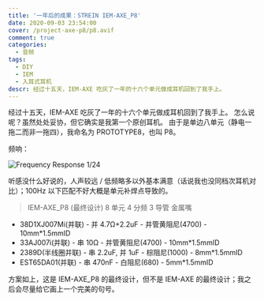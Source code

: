 ```yaml
---
title: '一年后的成果：STREIN IEM-AXE_P8'
date: 2020-09-03 23:54:00
cover: /project-axe-p8/p8.avif
comment: true
categories:
  - 音频
tags:
  - DIY
  - IEM
  - 入耳式耳机
descr: 经过十五天，IEM-AXE 吃灰了一年的十六个单元做成耳机回到了我手上。
---
```


经过十五天，IEM-AXE 吃灰了一年的十六个单元做成耳机回到了我手上。
怎么说呢？虽然处处妥协，但它确实是我第一个原创耳机。
由于是单边八单元（静电一拖二而非一拖四），我命名为 PROTOTYPE8，也叫 P8。

<!-- more -->

频响：

![Frequency Response 1/24](project-axe-p8/fr.avif)

听感没什么好说的，人声较远 / 低频略多以外基本满意（话说我也没同档次耳机对比）；100Hz 以下匹配不好大概是单元补焊点导致的。

> IEM-AXE_P8 (最终设计) 8 单元 4 分频 3 导管 金属嘴

- 38D1XJ007Mi(并联) - 并 4.7Ω+2.2uF - 并管黄阻尼(4700) - 10mm\*1.5mmID
- 33AJ007i(并联) - 串 10Ω - 并管黄阻尼(4700) - 10mm\*1.5mmID
- 2389D(半线圈并联) - 串 2.2uF, 并 1uF - 棕阻尼(1000) - 8mm\*1.5mmID
- EST65DA01(并联) - 串 470nF - 白阻尼(680) - 5mm\*1.5mmID

方案如上，这是 IEM-AXE_P8 的最终设计，但不是 IEM-AXE 的最终设计；我之后会尽量给它画上一个完美的句号。
